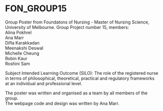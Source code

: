 # FON_GROUP15

Group Poster from Foundatons of Nursing  - Master of Nursing Science, University of Melbourne.
Group Project number 15, members:\
 Alina Pokhrel\
 Ana Marr\
 Difla Karakkadan\
 Meenakshi Deswal\
 Michelle Cheung\
 Robin Kaur\
 Roshini Sam 

Subject Intended Learning Outcome (SILO): The role of the registered nurse in terms of philosophical, theoretical, practical and regulatory frameworks 
at an individual and professional level.

The poster was written and organised as a team by all members of the group. \
The webpage code and design was written by Ana Marr.



